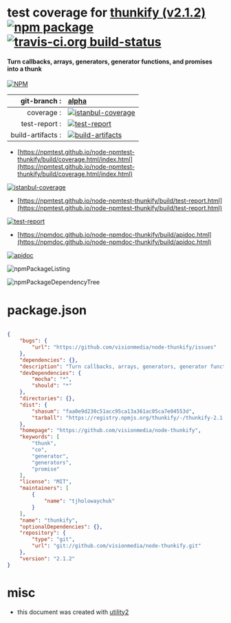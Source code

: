# test coverage for  [thunkify (v2.1.2)](https://github.com/visionmedia/node-thunkify)  [![npm package](https://img.shields.io/npm/v/npmtest-thunkify.svg?style=flat-square)](https://www.npmjs.org/package/npmtest-thunkify) [![travis-ci.org build-status](https://api.travis-ci.org/npmtest/node-npmtest-thunkify.svg)](https://travis-ci.org/npmtest/node-npmtest-thunkify)
#### Turn callbacks, arrays, generators, generator functions, and promises into a thunk

[![NPM](https://nodei.co/npm/thunkify.png?downloads=true&downloadRank=true&stars=true)](https://www.npmjs.com/package/thunkify)

| git-branch : | [alpha](https://github.com/npmtest/node-npmtest-thunkify/tree/alpha)|
|--:|:--|
| coverage : | [![istanbul-coverage](https://npmtest.github.io/node-npmtest-thunkify/build/coverage.badge.svg)](https://npmtest.github.io/node-npmtest-thunkify/build/coverage.html/index.html)|
| test-report : | [![test-report](https://npmtest.github.io/node-npmtest-thunkify/build/test-report.badge.svg)](https://npmtest.github.io/node-npmtest-thunkify/build/test-report.html)|
| build-artifacts : | [![build-artifacts](https://npmtest.github.io/node-npmtest-thunkify/glyphicons_144_folder_open.png)](https://github.com/npmtest/node-npmtest-thunkify/tree/gh-pages/build)|

- [https://npmtest.github.io/node-npmtest-thunkify/build/coverage.html/index.html](https://npmtest.github.io/node-npmtest-thunkify/build/coverage.html/index.html)

[![istanbul-coverage](https://npmtest.github.io/node-npmtest-thunkify/build/screenCapture.buildCi.browser.%252Ftmp%252Fbuild%252Fcoverage.lib.html.png)](https://npmtest.github.io/node-npmtest-thunkify/build/coverage.html/index.html)

- [https://npmtest.github.io/node-npmtest-thunkify/build/test-report.html](https://npmtest.github.io/node-npmtest-thunkify/build/test-report.html)

[![test-report](https://npmtest.github.io/node-npmtest-thunkify/build/screenCapture.buildCi.browser.%252Ftmp%252Fbuild%252Ftest-report.html.png)](https://npmtest.github.io/node-npmtest-thunkify/build/test-report.html)

- [https://npmdoc.github.io/node-npmdoc-thunkify/build/apidoc.html](https://npmdoc.github.io/node-npmdoc-thunkify/build/apidoc.html)

[![apidoc](https://npmdoc.github.io/node-npmdoc-thunkify/build/screenCapture.buildCi.browser.%252Ftmp%252Fbuild%252Fapidoc.html.png)](https://npmdoc.github.io/node-npmdoc-thunkify/build/apidoc.html)

![npmPackageListing](https://npmtest.github.io/node-npmtest-thunkify/build/screenCapture.npmPackageListing.svg)

![npmPackageDependencyTree](https://npmtest.github.io/node-npmtest-thunkify/build/screenCapture.npmPackageDependencyTree.svg)



# package.json

```json

{
    "bugs": {
        "url": "https://github.com/visionmedia/node-thunkify/issues"
    },
    "dependencies": {},
    "description": "Turn callbacks, arrays, generators, generator functions, and promises into a thunk",
    "devDependencies": {
        "mocha": "*",
        "should": "*"
    },
    "directories": {},
    "dist": {
        "shasum": "faa0e9d230c51acc95ca13a361ac05ca7e04553d",
        "tarball": "https://registry.npmjs.org/thunkify/-/thunkify-2.1.2.tgz"
    },
    "homepage": "https://github.com/visionmedia/node-thunkify",
    "keywords": [
        "thunk",
        "co",
        "generator",
        "generators",
        "promise"
    ],
    "license": "MIT",
    "maintainers": [
        {
            "name": "tjholowaychuk"
        }
    ],
    "name": "thunkify",
    "optionalDependencies": {},
    "repository": {
        "type": "git",
        "url": "git://github.com/visionmedia/node-thunkify.git"
    },
    "version": "2.1.2"
}
```



# misc
- this document was created with [utility2](https://github.com/kaizhu256/node-utility2)
